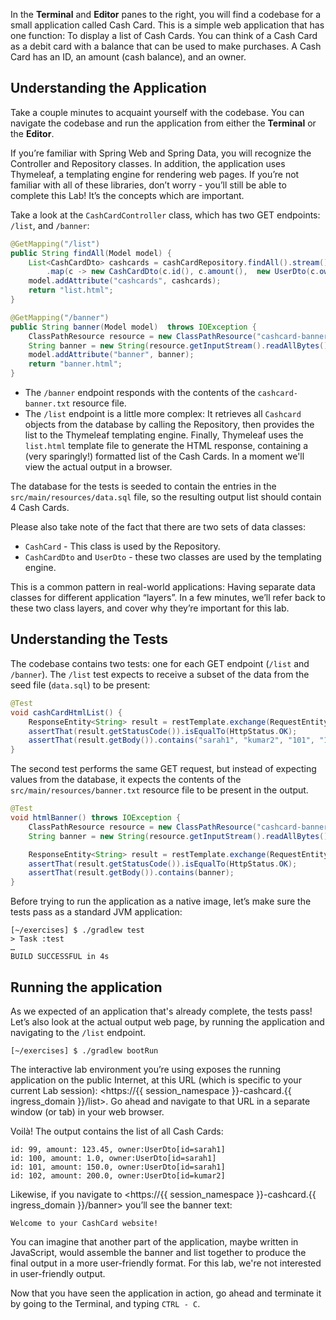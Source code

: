 In the **Terminal** and **Editor** panes to the right, you will find a codebase for a small application called Cash Card. This is a simple web application that has one function: To display a list of Cash Cards. You can think of a Cash Card as a debit card with a balance that can be used to make purchases. A Cash Card has an ID, an amount (cash balance), and an owner.

## Understanding the Application

Take a couple minutes to acquaint yourself with the codebase. You can navigate the codebase and run the application from either the **Terminal** or the **Editor**.

If you’re familiar with Spring Web and Spring Data, you will recognize the Controller and Repository classes. In addition, the application uses Thymeleaf, a templating engine for rendering web pages. If you’re not familiar with all of these libraries, don’t worry - you’ll still be able to complete this Lab! It’s the concepts which are important.

Take a look at the `CashCardController` class, which has two GET endpoints: `/list`, and `/banner`:

```java
@GetMapping("/list")
public String findAll(Model model) {
    List<CashCardDto> cashcards = cashCardRepository.findAll().stream()
        .map(c -> new CashCardDto(c.id(), c.amount(),  new UserDto(c.owner()))).toList();
    model.addAttribute("cashcards", cashcards);
    return "list.html";
}

@GetMapping("/banner")
public String banner(Model model)  throws IOException {
    ClassPathResource resource = new ClassPathResource("cashcard-banner.txt");
    String banner = new String(resource.getInputStream().readAllBytes(), StandardCharsets.UTF_8);
    model.addAttribute("banner", banner);
    return "banner.html";
}
```

- The `/banner` endpoint responds with the contents of the `cashcard-banner.txt` resource file.
- The `/list` endpoint is a little more complex: It retrieves all `Cashcard` objects from the database by calling the Repository, then provides the list to the Thymeleaf templating engine. Finally, Thymeleaf uses the `list.html` template file to generate the HTML response, containing a (very sparingly!) formatted list of the Cash Cards. In a moment we'll view the actual output in a browser.

The database for the tests is seeded to contain the entries in the `src/main/resources/data.sql` file, so the resulting output list should contain 4 Cash Cards.

Please also take note of the fact that there are two sets of data classes:

- `CashCard` - This class is used by the Repository.
- `CashCardDto` and `UserDto` - these two classes are used by the templating engine.

This is a common pattern in real-world applications: Having separate data classes for different application “layers”. In a few minutes, we’ll refer back to these two class layers, and cover why they’re important for this lab.

## Understanding the Tests

The codebase contains two tests: one for each GET endpoint (`/list` and `/banner`). The `/list` test expects to receive a subset of the data from the seed file (`data.sql`) to be present:

```java
@Test
void cashCardHtmlList() {
    ResponseEntity<String> result = restTemplate.exchange(RequestEntity.get("/list").build(), String.class);
    assertThat(result.getStatusCode()).isEqualTo(HttpStatus.OK);
    assertThat(result.getBody()).contains("sarah1", "kumar2", "101", "150.0");
}
```

The second test performs the same GET request, but instead of expecting values from the database, it expects the contents of the `src/main/resources/banner.txt` resource file to be present in the output.

```java
@Test
void htmlBanner() throws IOException {
    ClassPathResource resource = new ClassPathResource("cashcard-banner.txt");
    String banner = new String(resource.getInputStream().readAllBytes(), StandardCharsets.UTF_8);

    ResponseEntity<String> result = restTemplate.exchange(RequestEntity.get("/").build(), String.class);
    assertThat(result.getStatusCode()).isEqualTo(HttpStatus.OK);
    assertThat(result.getBody()).contains(banner);
}
```

Before trying to run the application as a native image, let’s make sure the tests pass as a standard JVM application:

```console
[~/exercises] $ ./gradlew test
> Task :test
…
BUILD SUCCESSFUL in 4s
```

## Running the application

As we expected of an application that's already complete, the tests pass! Let’s also look at the actual output web page, by running the application and navigating to the `/list` endpoint.

```console
[~/exercises] $ ./gradlew bootRun
```

The interactive lab environment you’re using exposes the running application on the public Internet, at this URL (which is specific to your current Lab session): <https://{{ session_namespace }}-cashcard.{{ ingress_domain }}/list>. Go ahead and navigate to that URL in a separate window (or tab) in your web browser.

Voilà! The output contains the list of all Cash Cards:

```text
id: 99, amount: 123.45, owner:UserDto[id=sarah1]
id: 100, amount: 1.0, owner:UserDto[id=sarah1]
id: 101, amount: 150.0, owner:UserDto[id=sarah1]
id: 102, amount: 200.0, owner:UserDto[id=kumar2]
```

Likewise, if you navigate to <https://{{ session_namespace }}-cashcard.{{ ingress_domain }}/banner> you’ll see the banner text:

```text
Welcome to your CashCard website!
```

You can imagine that another part of the application, maybe written in JavaScript, would assemble the banner and list together to produce the final output in a more user-friendly format. For this lab, we're not interested in user-friendly output.

Now that you have seen the application in action, go ahead and terminate it by going to the Terminal, and typing `CTRL - C`.
